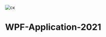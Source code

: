 ![ск](https://user-images.githubusercontent.com/82733942/116616131-f77d8200-a944-11eb-9260-8ee8256d85ba.png)
# WPF-Application-2021

